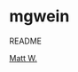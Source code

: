 # mgwein
 README

<script src="https://platform.linkedin.com/badges/js/profile.js" async defer type="text/javascript"></script>
<div class="badge-base LI-profile-badge" data-locale="en_US" data-size="medium" data-theme="dark" data-type="VERTICAL" data-vanity="mgwein" data-version="v1"><a class="badge-base__link LI-simple-link" href="https://www.linkedin.com/in/mgwein?trk=profile-badge">Matt W.</a></div>
              